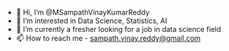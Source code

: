 - 👋 Hi, I’m @MSampathVinayKumarReddy
- 👀 I’m interested in Data Science, Statistics, AI
- 🌱 I’m currently a fresher looking for a job in data science field
- 📫 How to reach me - sampath.vinay.reddy@gmail.com
